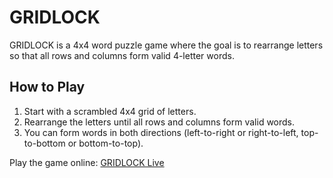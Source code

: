# GRIDLOCK

GRIDLOCK is a 4x4 word puzzle game where the goal is to rearrange letters so that all rows and columns form valid 4-letter words.

## How to Play
1. Start with a scrambled 4x4 grid of letters.
2. Rearrange the letters until all rows and columns form valid words.
3. You can form words in both directions (left-to-right or right-to-left, top-to-bottom or bottom-to-top).

Play the game online: [GRIDLOCK Live](https://your-username.github.io/your-repo-name/)
